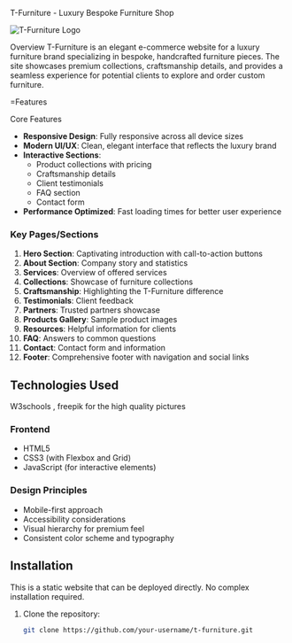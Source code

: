 
 T-Furniture - Luxury Bespoke Furniture Shop

![T-Furniture Logo](images/logo.png) <!-- Add your logo image if available -->

Overview
T-Furniture is an elegant e-commerce website for a luxury furniture brand specializing in bespoke, handcrafted furniture pieces. The site showcases premium collections, craftsmanship details, and provides a seamless experience for potential clients to explore and order custom furniture.

 =Features

 Core Features
- **Responsive Design**: Fully responsive across all device sizes
- **Modern UI/UX**: Clean, elegant interface that reflects the luxury brand
- **Interactive Sections**:
  - Product collections with pricing
  - Craftsmanship details
  - Client testimonials
  - FAQ section
  - Contact form
- **Performance Optimized**: Fast loading times for better user experience

### Key Pages/Sections
1. **Hero Section**: Captivating introduction with call-to-action buttons
2. **About Section**: Company story and statistics
3. **Services**: Overview of offered services
4. **Collections**: Showcase of furniture collections
5. **Craftsmanship**: Highlighting the T-Furniture difference
6. **Testimonials**: Client feedback
7. **Partners**: Trusted partners showcase
8. **Products Gallery**: Sample product images
9. **Resources**: Helpful information for clients
10. **FAQ**: Answers to common questions
11. **Contact**: Contact form and information
12. **Footer**: Comprehensive footer with navigation and social links

## Technologies Used
W3schools , freepik for the high quality pictures 

### Frontend
- HTML5
- CSS3 (with Flexbox and Grid)
- JavaScript (for interactive elements)

### Design Principles
- Mobile-first approach
- Accessibility considerations
- Visual hierarchy for premium feel
- Consistent color scheme and typography

## Installation

This is a static website that can be deployed directly. No complex installation required.

1. Clone the repository:
   ```bash
   git clone https://github.com/your-username/t-furniture.git
